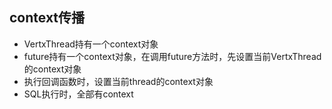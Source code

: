 ## context传播

- VertxThread持有一个context对象
- future持有一个context对象，在调用future方法时，先设置当前VertxThread的context对象
- 执行回调函数时，设置当前thread的context对象
- SQL执行时，全部有context

